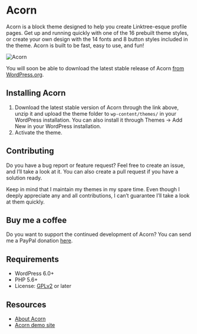 # Acorn

Acorn is a block theme designed to help you create Linktree-esque profile pages. Get up and running quickly with one of the 16 prebuilt theme styles, or create your own design with the 14 fonts and 8 button styles included in the theme. Acorn is built to be fast, easy to use, and fun!

![Acorn](https://github.com/andersnoren/acorn/blob/main/screenshot.png)

You will soon be able to download the latest stable release of Acorn [from WordPress.org](https://wordpress.org/themes/acorn/).

## Installing Acorn
1. Download the latest stable version of Acorn through the link above, unzip it and upload the theme folder to `wp-content/themes/` in your WordPress installation. You can also install it through Themes → Add New in your WordPress installation.
2. Activate the theme.

## Contributing
Do you have a bug report or feature request? Feel free to create an issue, and I’ll take a look at it. You can also create a pull request if you have a solution ready. 

Keep in mind that I maintain my themes in my spare time. Even though I deeply appreciate any and all contributions, I can’t guarantee I’ll take a look at them quickly.

## Buy me a coffee
Do you want to support the continued development of Acorn? You can send me a PayPal donation [here](https://www.paypal.com/cgi-bin/webscr?cmd=_donations&business=anders%40andersnoren%2ese&lc=US&item_name=Free%20WordPress%20Themes%20from%20Anders%20Noren&currency_code=USD&bn=PP%2dDonationsBF%3abtn_donateCC_LG%2egif%3aNonHosted).

## Requirements
- WordPress 6.0+
- PHP 5.6+
- License: [GPLv2](https://www.gnu.org/licenses/gpl-2.0.html) or later

## Resources
- [About Acorn](https://andersnoren.se/teman/acorn-wordpress-theme/)
- [Acorn demo site](https://wp-themes.com/acorn/)
